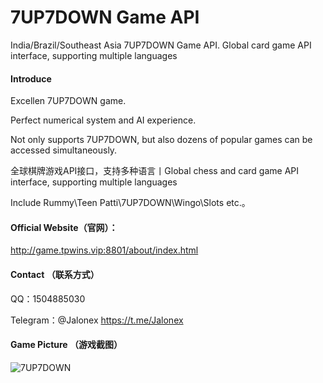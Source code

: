 # 7UP7DOWN Game API
India/Brazil/Southeast Asia 7UP7DOWN Game API. Global card game API interface, supporting multiple languages

#### Introduce
Excellen 7UP7DOWN game.

Perfect numerical system and AI experience.

Not only supports 7UP7DOWN, but also dozens of popular games can be accessed simultaneously.

全球棋牌游戏API接口，支持多种语言丨Global chess and card game API interface, supporting multiple languages

Include Rummy\Teen Patti\7UP7DOWN\Wingo\Slots etc.。


#### Official Website（官网）：
http://game.tpwins.vip:8801/about/index.html


#### Contact （联系方式）
QQ：1504885030

Telegram：@Jalonex https://t.me/Jalonex


#### Game Picture （游戏截图）
![7UP7DOWN](https://user-images.githubusercontent.com/90822325/226501405-5f78c2db-3155-4ac2-8c38-098a6086a3d4.jpg)
